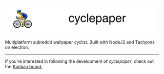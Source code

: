 <p align="center">
<img src='public/logo.png' height='100'><img src='public/cyclepaper.png' height='100'>
</p>

Multiplatform subreddit wallpaper cyclist. Built with NodeJS and Tachyons on electron.

***

If you're interested in following the development of *cyclepaper*, check out the [Kanban board.](https://github.com/jaruserickson/cyclepaper/projects/1)